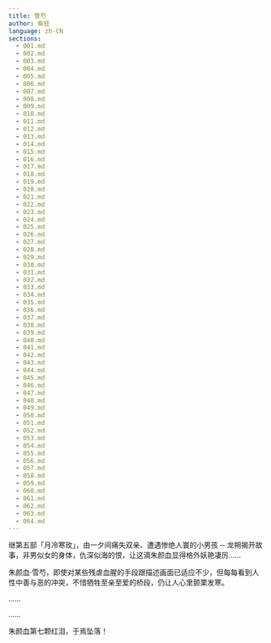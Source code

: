 ```yaml
---
title: 雪芍
author: 紫狂
language: zh-CN
sections:
  - 001.md
  - 002.md
  - 003.md
  - 004.md
  - 005.md
  - 006.md
  - 007.md
  - 008.md
  - 009.md
  - 010.md
  - 011.md
  - 012.md
  - 013.md
  - 014.md
  - 015.md
  - 016.md
  - 017.md
  - 018.md
  - 019.md
  - 020.md
  - 021.md
  - 022.md
  - 023.md
  - 024.md
  - 025.md
  - 026.md
  - 027.md
  - 028.md
  - 029.md
  - 030.md
  - 031.md
  - 032.md
  - 033.md
  - 034.md
  - 035.md
  - 036.md
  - 037.md
  - 038.md
  - 039.md
  - 040.md
  - 041.md
  - 042.md
  - 043.md
  - 044.md
  - 045.md
  - 046.md
  - 047.md
  - 048.md
  - 049.md
  - 050.md
  - 051.md
  - 052.md
  - 053.md
  - 054.md
  - 055.md
  - 056.md
  - 057.md
  - 058.md
  - 059.md
  - 060.md
  - 061.md
  - 062.md
  - 063.md
  - 064.md
---
```


继第五部「月冷寒玫」，由一夕间痛失双亲、遭遇惨绝人寰的小男孩 ─ 龙朔揭开故事，非男似女的身体，仇深似海的恨，让这滴朱颜血显得格外妖艳凄厉……

朱颜血·雪芍，即使对某些残虐血腥的手段跟描述画面已适应不少，但每每看到人性中善与恶的冲突，不惜牺牲至亲至爱的桥段，仍让人心里颤栗发寒。

……

……

朱颜血第七颗红泪，于焉坠落！
